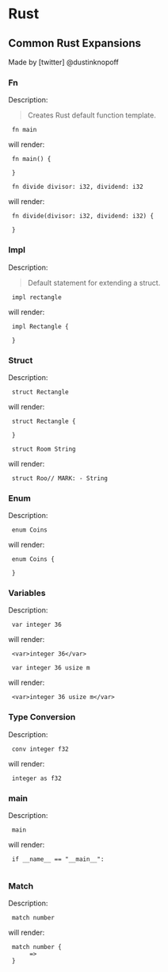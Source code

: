 # Rust

## Common Rust Expansions

Made by [twitter] @dustinknopoff



### Fn

Description:

> Creates Rust default function template.

` fn main`

will render:


```
 fn main() {
     
 }
```

` fn divide divisor: i32, dividend: i32`

will render:


```
 fn divide(divisor: i32, dividend: i32) {
     
 }
```



### Impl

Description:

> Default statement for extending a struct.

` impl rectangle`

will render:


```
 impl Rectangle {
     
 }
```



### Struct

Description:

` struct Rectangle`

will render:


```
 struct Rectangle {
     
 }
```

` struct Room String`

will render:


```
 struct Roo// MARK: - String
```



### Enum

Description:

` enum Coins`

will render:


```
 enum Coins {
     
 }
```



### Variables

Description:

` var integer 36`

will render:


```
 <var>integer 36</var>
```

` var integer 36 usize m`

will render:


```
 <var>integer 36 usize m</var>
```



### Type Conversion

Description:

` conv integer f32`

will render:


```
 integer as f32
```



### main

Description:

` main`

will render:


```
 if __name__ == "__main__":
     
```



### Match

Description:

` match number`

will render:


```
 match number {
      => 
 }
```



